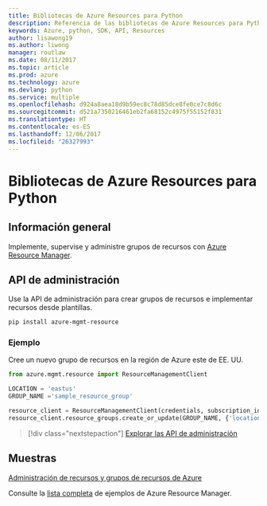 ```yaml
---
title: Bibliotecas de Azure Resources para Python
description: Referencia de las bibliotecas de Azure Resources para Python
keywords: Azure, python, SDK, API, Resources
author: lisawong19
ms.author: liwong
manager: routlaw
ms.date: 08/11/2017
ms.topic: article
ms.prod: azure
ms.technology: azure
ms.devlang: python
ms.service: multiple
ms.openlocfilehash: d924a8aea18d9b59ec8c78d85dce8fe0ce7c8d6c
ms.sourcegitcommit: d521a7350216461eb2fa68152c4975f55152f831
ms.translationtype: HT
ms.contentlocale: es-ES
ms.lasthandoff: 12/06/2017
ms.locfileid: "26327993"
---
```

# <a name="azure-resources-libraries-for-python"></a>Bibliotecas de Azure Resources para Python

## <a name="overview"></a>Información general 
Implemente, supervise y administre grupos de recursos con [Azure Resource Manager](https://docs.microsoft.com/en-us/azure/azure-resource-manager/resource-group-overview).

## <a name="management-api"></a>API de administración
Use la API de administración para crear grupos de recursos e implementar recursos desde plantillas.

```bash
pip install azure-mgmt-resource
```
### <a name="example"></a>Ejemplo 
Cree un nuevo grupo de recursos en la región de Azure este de EE. UU.

```python
from azure.mgmt.resource import ResourceManagementClient

LOCATION = 'eastus'
GROUP_NAME ='sample_resource_group'

resource_client = ResourceManagementClient(credentials, subscription_id)
resource_client.resource_groups.create_or_update(GROUP_NAME, {'location': LOCATION})
```

> [!div class="nextstepaction"]
> [Explorar las API de administración](/python/api/overview/azure/azure.mgmt.resource)

## <a name="samples"></a>Muestras
[Administración de recursos y grupos de recursos de Azure](https://github.com/Azure-Samples/resource-manager-python-resources-and-groups)

Consulte la [lista completa](https://azure.microsoft.com/resources/samples/?platform=python&term=resource) de ejemplos de Azure Resource Manager.

